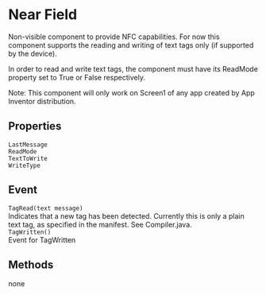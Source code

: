 # Near Field

Non-visible component to provide NFC capabilities. For now this component supports the reading and writing of text tags only (if supported by the device).  

In order to read and write text tags, the component must have its ReadMode property set to True or False respectively.  

Note: This component will only work on Screen1 of any app created by App Inventor distribution.  

## Properties
`LastMessage`  
`ReadMode`  
`TextToWrite`    
`WriteType`
## Event  
`TagRead(text message)`  
  Indicates that a new tag has been detected. Currently this is only a plain text tag, as specified in the manifest. See Compiler.java.  
`TagWritten()`  
Event for TagWritten  
## Methods  
none  
